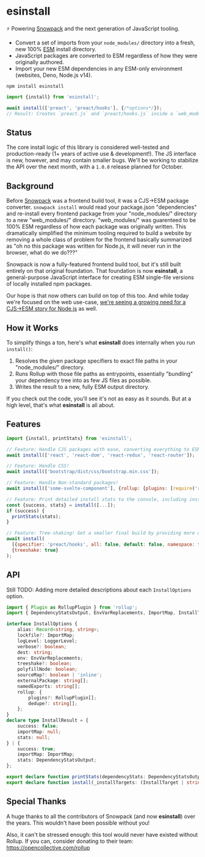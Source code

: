 # esinstall

 ⚡️ Powering [Snowpack](https://www.snowpack.dev) and the next generation of JavaScript tooling.

- Convert a set of imports from your `node_modules/` directory into a fresh, new 100% [ESM](https://developer.mozilla.org/en-US/docs/Web/JavaScript/Reference/Statements/import) install directory. 
- JavaScript packages are converted to ESM regardless of how they were originally authored.
- Import your new ESM dependencies in any ESM-only environment (websites, Deno, Node.js v14).


```
npm install esinstall
```

```js
import {install} from 'esinstall';

await install(['preact', 'preact/hooks'], {/*options*/}); 
// Result: Creates `preact.js` and `preact/hooks.js` inside a `web_modules/` directory in your current directory.
```

## Status

The core install logic of this library is considered well-tested and production-ready (1+ years of active use & development!). The JS interface is new, however, and may contain smaller bugs. We'll be working to stabilize the API over the next month, with a `1.0.0` release planned for October.

## Background

Before [Snowpack](https://snowpack.dev/) was a frontend build tool, it was a CJS->ESM package converter.  `snowpack install` would read your package.json "dependencies" and re-install every frontend package from your "node_modules/" directory to a new "web_modules/" directory. "web_modules/" was guarenteed to be 100% ESM regardless of how each package was originally written. This dramatically simplified the minimum tooling required to build a website by removing a whole class of problem for the frontend basically summarized as "oh no this package was written for Node.js, it will never run in the browser, what do we do???"

Snowpack is now a fully-featured frontend build tool, but it's still built entirely on that original foundation. That foundation is now **esinstall**, a general-purpose JavaScript interface for creating ESM single-file versions of locally installed npm packages.

Our hope is that now others can build on top of this too. And while today we're focused on the web use-case, [we're seeing a growing need for a CJS->ESM story for Node.js](https://changelog.com/jsparty/137) as well.

## How it Works

To simplify things a ton, here's what **esinstall** does internally when you run `install()`:

1. Resolves the given package specifiers to exact file paths in your "node_modules/" directory.
2. Runs Rollup with those file paths as entrypoints, essentially "bundling" your dependency tree into as few JS files as possible.
3. Writes the result to a new, fully ESM output directory.

If you check out the code, you'll see it's not as easy as it sounds. But at a high level, that's what **esinstall** is all about.
## Features

```js
import {install, printStats} from 'esinstall';

// Feature: Handle CJS packages with ease, converting everything to ESM!
await install(['react', 'react-dom', 'react-redux', 'react-router']); 

// Feature: Handle CSS!
await install(['bootstrap/dist/css/bootstrap.min.css']); 

// Feature: Handle Non-standard packages!
await install(['some-svelte-component'], {rollup: {plugins: [require('rollup-plugin-svelte')()]}}); 

// Feature: Print detailed install stats to the console, including installed file sizes.
const {success, stats} = install([...]);
if (success) {
  printStats(stats);
}

// Feature: Tree-shaking! Get a smaller final build by providing more detailed install targets.
await install(
  [{specifier: 'preact/hooks', all: false, default: false, namespace: false, named: ['useState', 'useEffect']}], 
  {treeshake: true}
); 
```

## API

Still TODO: Adding more detailed descriptions about each `InstallOptions` option. 

```ts
import { Plugin as RollupPlugin } from 'rollup';
import { DependencyStatsOutput, EnvVarReplacements, ImportMap, InstallTarget, LoggerLevel } from './types';

interface InstallOptions {
    alias: Record<string, string>;
    lockfile?: ImportMap;
    logLevel: LoggerLevel;
    verbose?: boolean;
    dest: string;
    env: EnvVarReplacements;
    treeshake?: boolean;
    polyfillNode: boolean;
    sourceMap?: boolean | 'inline';
    externalPackage: string[];
    namedExports: string[];
    rollup: {
        plugins?: RollupPlugin[];
        dedupe?: string[];
    };
}
declare type InstallResult = {
    success: false;
    importMap: null;
    stats: null;
} | {
    success: true;
    importMap: ImportMap;
    stats: DependencyStatsOutput;
};

export declare function printStats(dependencyStats: DependencyStatsOutput): string;
export declare function install(_installTargets: (InstallTarget | string)[], _options?: Partial<InstallOptions>): Promise<InstallResult>;
```


## Special Thanks 

A huge thanks to all the contributors of Snowpack (and now **esinstall**) over the years. This wouldn't have been possible without you!

Also, it can't be stressed enough: this tool would never have existed without Rollup. If you can, consider donating to their team: https://opencollective.com/rollup
